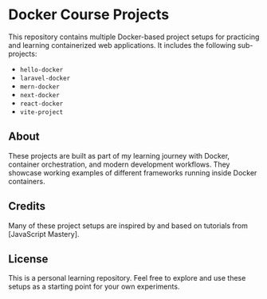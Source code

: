 # Docker Course Projects

This repository contains multiple Docker-based project setups for practicing and learning containerized web applications. It includes the following sub-projects:

- `hello-docker`
- `laravel-docker`
- `mern-docker`
- `next-docker`
- `react-docker`
- `vite-project`

## About

These projects are built as part of my learning journey with Docker, container orchestration, and modern development workflows. They showcase working examples of different frameworks running inside Docker containers.

## Credits

Many of these project setups are inspired by and based on tutorials from [JavaScript Mastery]. 


## License
This is a personal learning repository. Feel free to explore and use these setups as a starting point for your own experiments.
